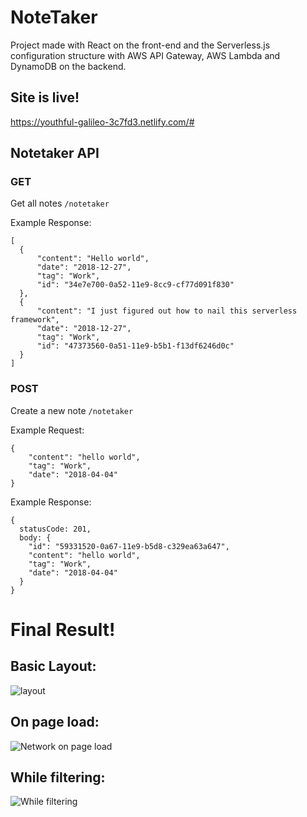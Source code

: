 # NoteTaker

Project made with React on the front-end and the Serverless.js configuration structure with AWS API Gateway, AWS Lambda and DynamoDB on the backend.

## Site is live!

https://youthful-galileo-3c7fd3.netlify.com/#

## Notetaker API

### GET

Get all notes ```/notetaker```

Example Response:

```
[
  {
      "content": "Hello world",
      "date": "2018-12-27",
      "tag": "Work",
      "id": "34e7e700-0a52-11e9-8cc9-cf77d091f830"
  },
  {
      "content": "I just figured out how to nail this serverless framework",
      "date": "2018-12-27",
      "tag": "Work",
      "id": "47373560-0a51-11e9-b5b1-f13df6246d0c"
  }
]
```

### POST

Create a new note ```/notetaker```

Example Request:
```
{
	"content": "hello world",
	"tag": "Work",
	"date": "2018-04-04"
}
```

Example Response:

```
{
  statusCode: 201,
  body: {
    "id": "59331520-0a67-11e9-b5d8-c329ea63a647",
    "content": "hello world",
    "tag": "Work",
    "date": "2018-04-04"
  }
}
```

# Final Result!

## Basic Layout:
![layout](layout.gif)



## On page load:
![Network on page load](get.gif)



## While filtering:
![While filtering](filter.gif)

